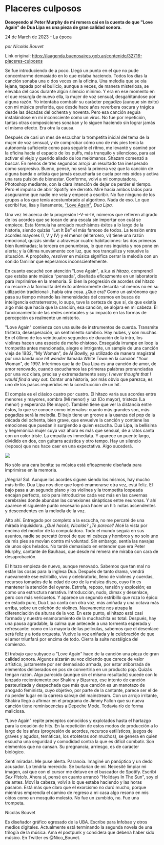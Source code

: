 # Placeres culposos

**Desoyendo al Peter Murphy de mi remera caí en la cuenta de que "Love Again" de Dua Lipa es una pieza de gran calidad sonora.**

24 de March de 2023 - La época

_por Nicolás Bouvet_

Link original: https://laagenda.buenosaires.gob.ar/contenido/32716-placeres-culposos



Se fue introduciendo de a poco. Llegó un punto en el que no pude concentrarme demasiado en lo que estaba haciendo. Todos los días la canción sonaba una o dos veces en la oficina. Una melodía que se oía lejana, tapada por el bullicio, aunque a veces, de manera misteriosa, se elevaba del caos durante algún silencio mínimo. Y era en ese momento en el que resurgía de nuevo ella, la mujer de voz sensual, desgañitándose por alguna razón. Yo intentaba combatir su carácter pegadizo (aunque sin éxito) con mi música preferida, que desde hace años reverbera oscura y trágica desde las décadas del ochenta y noventa. Pero esa canción seguía instalándose en mi inconsciente como un virus. No fue por repetición, tantas otras composiciones sonaban y lo siguen haciendo sin lograr jamás el mismo efecto. Era otra la causa.




Después de casi un mes de escuchar la trompetita inicial del tema de la mujer de voz sensual, y de comprobar cómo uno de mis pies tenía la autonomía suficiente como para seguirle el ritmo, me levanté y caminé por la oficina hacia el espacio de los puffs, más tranquilo y silencioso, para así activar el viejo y querido aliado de los melómanos. Shazam comenzó a buscar. En menos de tres segundos arrojó un resultado tan inesperado como sorpresivo. Bueno, pensé, no será la primera vez que la canción de alguna banda o artista que jamás escucharía se cuela por mis oídos y activa una rara pulsión de bienestar. Conforme, volví a mi computadora, Photoshop mediante, con la clara intención de dejar de perder el tiempo. Pero el impulso de abrir Spotify me derrotó. Miré hacia ambos lados para asegurarme que nadie me veía y empecé a escribir. No fue ninguno de los grupos a los que tenía acostumbrado al algoritmo. Nada de eso. Lo que escribí fue, lisa y llanamente, ["Love Again"](https://youtu.be/BC19kwABFwc)*, Dua Lipa.*




Una vez leí acerca de la progresión I-V-vi-IV, números que refieren al grado de los acordes que se tocan de una escala sin importar con cuál se empiece. Esta fórmula ha arrojado muchísimos éxitos a lo largo de la historia, siendo quizás "Let It Be" el más famoso de todos. La tensión entre acordes mayores (I, V y IV) y el menor (el tercero, vi) tiene una razón emocional, quizás similar a atravesar cuatro habitaciones: las dos primeras bien iluminadas; la tercera en penumbras, lo que nos inquieta y nos pone en alerta; y la última nuevamente con luz, que nos tranquiliza y resuelve la situación. A propósito, *resolver* en música significa cerrar la melodía con un sonido familiar que esperamos inconscientemente.




En cuanto escuché con atención "Love Again"*,* a.k.a *el hitazo,* comprendí que estaba ante música “pensada”, diseñada eficazmente en un laboratorio para imprimirse en la memoria. Si bien la progresión de acordes del hitazo no recurre a la formulita del éxito anteriormente descrita -al menos no en su utilización tradicional-, había otra cosa. ¿Qué era? Como un astrónomo que pasa su tiempo mirando las inmensidades del cosmos en busca de inteligencia extraterrestre, lo supe, tuve la certeza de que sí, de que existía algo más que hacía que la canción, esa canción, se alojara en mi cabeza. El funcionamiento de las redes cerebrales y su impacto en las formas de percepción es realmente un misterio.




"Love Again" comienza con una suite de instrumentos de cuerda. Transmite tristeza, desesperación, un sentimiento sombrío. Hay nubes, y son muchas. En el último de los veinticuatro segundos de duración de la intro, los violines hacen una especie de moño chistoso. Enseguida irrumpe en loop la trompetita antes mencionada, alegre e intrigante, un sample de una canción vieja de 1932, "My Woman", de Al Bowlly, ya utilizado de manera magistral por una banda *one hit wonder* llamada White Town en la canción "Your Woman", de 1997. Inferimos que la de Dua Lipa es una canción de amor, de amor renovado, cuando escuchamos las primeras palabras pronunciadas por una voz clara, precisa y extremadamente sexy: *I never thought that I would find a way out.* Contar una historia, por más obvio que parezca, es uno de los pasos requeridos en la construcción de un hit.




El compás es el clásico cuatro por cuatro. El hitazo varía sus acordes entre menores y mayores, sombra (Mi menor) y luz (Do mayor), tristeza (La menor) y esperanza (Re mayor). También tiene que ver la distancia entre éstos, lo que se conoce como intervalos: cuanto más grandes son, más pegadiza será la melodía. El bajo tiene un groove a la usanza del pop de la década del ochenta, bien grave, que envuelve la canción y contiene las emociones que puedan ir surgiendo a quien escucha. Dua Lipa, la bellísima y hegemónica mujer cuya voz ahora es más que sensual, de a ratos canta con un color triste. La empatía es inmediata. Y aparece un puente largo, dividido en dos, con guitarra acústica y otro tempo. Hay un silencio (reposo) que nos hace caer en una expectativa. Algo sucederá.




![](https://cdn.feater.me/files/images/1029071/7e48a333-f519-496b-aecc-2546030ecd01.jpg)




No sólo una cara bonita: su música está eficazmente diseñada para imprimirse en la memoria.




¡Alegría! Sol. Aunque los acordes siguen siendo los mismos, hay mucho más brillo. Dua Lipa nos dice que logró enamorarse otra vez, está feliz. El bajo pasa a un segundo plano y los violines y la trompetita loopeada encajan perfecto, solo para introducirse cada vez más en las cavernas cerebrales donde abundan las conexiones sinápticas entre neuronas. Y ahí aparece el siguiente punto necesario para hacer un hit: notas ascendentes y descendentes en la melodía de la voz.




Alto ahí. Entregado por completo a la escucha, no me percaté de una mirada inquisidora. *¿Qué hacés, Nicolás? ¿Te parece?* Alcé la vista por encima del monitor de la computadora. Todo el mundo seguía en sus asuntos, nadie se percató (creo) de que mi cabeza y hombros y no solo uno de mis pies se movían contra mi voluntad. Sin embargo, sentía las navajas de unos ojos helados. No tardé demasiado en entender que era Peter Murphy, cantante de Bauhaus, que desde mi remera me miraba con cara de desaprobación.




El hitazo empieza de nuevo, aunque renovado. Sabemos que tan mal no están las cosas para la inglesa Dua. Después de tanto drama, vendrá nuevamente ese estribillo, vivo y celebratorio, lleno de violines y cuerdas, recursos tomados de la edad de oro de la música disco, cuyo fin es mantener la atención del oyente. Estrofa, reposo, tensión y explosión; es como una estructura narrativa. Introducción, nudo, clímax y desenlace, pero con más vericuetos. Y aparece un segundo estribillo que roza lo épico: en estado puro, Dua Lipa canta con otra voz, más aniñada y una octava más arriba, sobre un colchón de violines. Nuevamente nos atrapa la diferenciación de alturas de la voz. En este punto, el hitazo está casi formado y nuestro enamoramiento de la muchachita es total. Después, hay una pausa agradable, la calma que antecede a una tormenta esperada y refrescante: como en la mayoría de las películas, sabemos que el desenlace será feliz y a toda orquesta. Vuelve la voz aniñada y la celebración de que el amor triunfará por encima de todo. Cierra la suite nostálgica del comienzo.




El trabajo que subyace a "Love Again" hace de la canción una pieza de gran calidad sonora. Algunos alzarán su voz diciendo que carece de valor artístico, justamente por ser demasiado armada, por estar atiborrada de elementos deliberados en pos de convertirla en un producto pop. Quizás tengan razón. Algo parecido (aunque sin el mismo resultado) sucede con lo lanzado recientemente por Shakira y Bizarrap, ese intento de canción pasteurizada y despechada que más que canción es un manotazo de ahogado feminista, cuyo objetivo, por parte de la cantante, parece ser el de no perder lugar en la carrera salvaje del mainstream. Con un arrojo irritante, Shakira llegó a afirmar en el programa de Jimmy Fallon que su nueva canción tiene reminiscencias a Depeche Mode. Todavía río de forma maliciosa.




"Love Again" repite preceptos conocidos y explotados hasta el hartazgo para la creación de hits. En la repetición de estos modos de producción a lo largo de los años (progresión de acordes, recursos estilísticos, juegos de graves y agudos, temáticas, los etcéteras son muchos), se genera en quien escucha una seguridad y comodidad contra la que es difícil combatir. Son elementos que no cansan. Su pregnancia, arriesgo, es de carácter biológico.




Sentí miradas. Me puse alerta. Paranoia. Imaginé un panóptico y un dedo acusador. Lo tendría merecido. Se burlarían de mí. Necesité limpiar mi imagen, así que con el cursor me detuve en el buscador de Spotify. Escribí *Sex Pistols.* Ahora sí, pensé en cuanto arrancó "Holidays In The Sun", soy el de antes. Moví la cabeza, volví a lo que estaba haciendo y las horas pasaron. Está más que claro que el exorcismo no duró mucho, porque mientras emprendía el camino de regreso a mi casa algo resonó en mis oídos como un mosquito molesto. No fue un zumbido, no. Fue una trompeta.




Nicolás Bouvet




Es diseñador gráfico egresado de la UBA. Escribe para Infobae y otros medios digitales. Actualmente está terminando la segunda novela de una trilogía de la música. Ama el postpunk y considera que debería haber sido músico. En Twitter es @Nico\_Bouvet.



